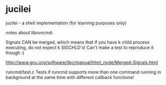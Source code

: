 # jucilei
jucilei - a shell implementation  (for learning purposes only)

notes about libruncmd:

Signals CAN be merged, which means that if you have k child process executing, do not expect k SIGCHLD's! Can't make a test to reproduce it though :(

http://www.gnu.org/software/libc/manual/html_node/Merged-Signals.html

runcmd/test.c
Tests if runcmd supports more than one command running in background at the same time with different callback functions!
